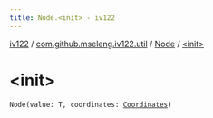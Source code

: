 ```yaml
---
title: Node.<init> - iv122
---
```


[iv122](../../index.md) / [com.github.mseleng.iv122.util](../index.md) / [Node](index.md) / [&lt;init&gt;](.)

# &lt;init&gt;

`Node(value: T, coordinates: `[`Coordinates`](../-coordinates/index.md)`)`